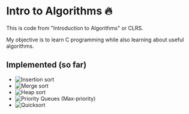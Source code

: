 # Intro to Algorithms 🔥

This is code from "Introduction to Algorithms" or CLRS.

My objective is to learn C programming while also learning about useful algorithms.

## Implemented (so far)
-  ![Insertion sort](https://github.com/leytzher/IntroToAlgorithms/tree/main/sorting-algorithms/insertion-sort)
-  ![Merge sort](https://github.com/leytzher/IntroToAlgorithms/tree/main/sorting-algorithms/merge-sort)
-  ![Heap sort](https://github.com/leytzher/IntroToAlgorithms/tree/main/sorting-algorithms/heapsort)
-  ![Priority Queues (Max-priority)](https://github.com/leytzher/IntroToAlgorithms/tree/main/sorting-algorithms/priority-queues)
-  ![Quicksort](https://github.com/leytzher/IntroToAlgorithms/tree/main/sorting-algorithms/quicksort)

